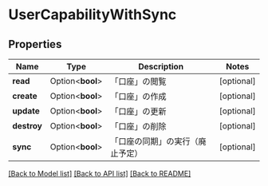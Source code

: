 # UserCapabilityWithSync

## Properties

Name | Type | Description | Notes
------------ | ------------- | ------------- | -------------
**read** | Option<**bool**> | 「口座」の閲覧 | [optional]
**create** | Option<**bool**> | 「口座」の作成 | [optional]
**update** | Option<**bool**> | 「口座」の更新 | [optional]
**destroy** | Option<**bool**> | 「口座」の削除 | [optional]
**sync** | Option<**bool**> | 「口座の同期」の実行（廃止予定） | [optional]

[[Back to Model list]](../README.md#documentation-for-models) [[Back to API list]](../README.md#documentation-for-api-endpoints) [[Back to README]](../README.md)


